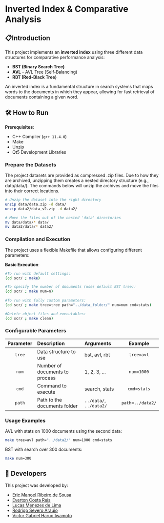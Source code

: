 # Inverted Index & Comparative Analysis

## 📋Introduction
This project implements an **inverted index** using three different data structures for comparative performance analysis:

- **BST (Binary Search Tree)**
- **AVL** - AVL Tree (Self-Balancing)
- **RBT (Red-Black Tree)**

An inverted index is a fundamental structure in search systems that maps words to the documents in which they appear, allowing for fast retrieval of documents containing a given word.

## 🛠️ How to Run
**Prerequisites**:
- C++ Compiler (`g++ 11.4.0`)
- Make
- Unzip
- Qt5 Development Libraries

### Prepare the Datasets

The project datasets are provided as compressed .zip files. Due to how they are archived, unzipping them creates a nested directory structure (e.g., data/data/). The commands below will unzip the archives and move the files into their correct locations.


```bash
# Unzip the dataset into the right directory
unzip data/data.zip -d data/
unzip data2/data_v2.zip -d data2/

# Move the files out of the nested 'data' directories
mv data/data/* data/
mv data2/data/* data2/
```

### Compilation and Execution
The project uses a flexible Makefile that allows configuring different parameters:

**Basic Execution**:
```bash
#To run with default settings:
(cd scr/ ; make)

#To specify the number of documents (uses default BST tree):
(cd scr/ ; make num=n)
    
#To run with fully custom parameters:
(cd scr/ ; make tree=tree path="../data_folder/" num=num cmd=stats)

#Delete object files and executables: 
(cd scr/ ; make clean)
```


### Configurable Parameters

| Parameter | Description | Arguments | Example |
| :---: | :--- | :--- | :---: |
| `tree` | Data structure to use | bst, avl, rbt | `tree=avl` |
| `num` | Number of documents to process | 1, 2, 3, ... | `num=1000` |
| `cmd` | Command to execute | search, stats | `cmd=stats` |
| `path` | Path to the documents folder | `../data/`, `../data2/` | `path=../data2/` |

### Usage Examples

AVL with stats on 1000 documents using the second data:
```bash
make tree=avl path="../data2/" num=1000 cmd=stats
```

BST with search over 300 documents:
```bash
make num=300
```



## 👥 Developers
This project was developed by:

- [Eric Manoel Ribeiro de Sousa](https://github.com/derik713)
- [Everton Costa Reis](https://github.com/Everton-Reis)
- [Lucas Menezes de Lima](https://github.com/MenezesLima)
- [Rodrigo Severo Araújo](https://github.com/rodrisevero)
- [Victor Gabriel Haruo Iwamoto](https://github.com/VictorGHaruo)
